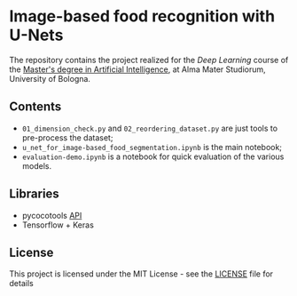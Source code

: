 # **Image-based food recognition with U-Nets** 

The repository contains the project realized for the *Deep Learning* course of the [Master's degree in Artificial Intelligence](https://corsi.unibo.it/2cycle/artificial-intelligence), at Alma Mater Studiorum, University of Bologna.

## Contents
* `01_dimension_check.py` and `02_reordering_dataset.py` are just tools to pre-process the dataset;
* `u_net_for_image-based_food_segmentation.ipynb` is the main notebook;
* `evaluation-demo.ipynb` is a notebook for quick evaluation of the various models.

## Libraries
* pycocotools [API](https://github.com/cocodataset/cocoapi)
* Tensorflow + Keras

## License

This project is licensed under the MIT License - see the [LICENSE](LICENSE) file for details
